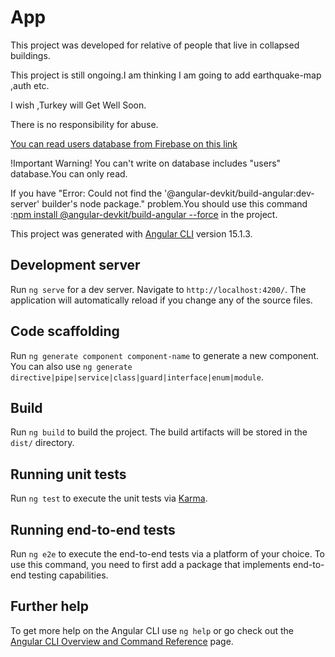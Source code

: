 # App

This project was developed for relative of people that live in collapsed buildings.

This project is still ongoing.I am thinking I am going to add earthquake-map ,auth etc. 

I wish ,Turkey will Get Well Soon. 

There is no responsibility for abuse.

[You can read users database from Firebase on this link](https://ng-app-32877-default-rtdb.firebaseio.com/users.json.)

!Important Warning! You can't write on database includes "users" database.You can only read.

If you have "Error: Could not find the '@angular-devkit/build-angular:dev-server' builder's node package." problem.You should use this command :<ins>npm install @angular-devkit/build-angular --force</ins> in the project.

This project was generated with [Angular CLI](https://github.com/angular/angular-cli) version 15.1.3.


## Development server

Run `ng serve` for a dev server. Navigate to `http://localhost:4200/`. The application will automatically reload if you change any of the source files.

## Code scaffolding

Run `ng generate component component-name` to generate a new component. You can also use `ng generate directive|pipe|service|class|guard|interface|enum|module`.

## Build

Run `ng build` to build the project. The build artifacts will be stored in the `dist/` directory.

## Running unit tests

Run `ng test` to execute the unit tests via [Karma](https://karma-runner.github.io).

## Running end-to-end tests

Run `ng e2e` to execute the end-to-end tests via a platform of your choice. To use this command, you need to first add a package that implements end-to-end testing capabilities.

## Further help

To get more help on the Angular CLI use `ng help` or go check out the [Angular CLI Overview and Command Reference](https://angular.io/cli) page.
